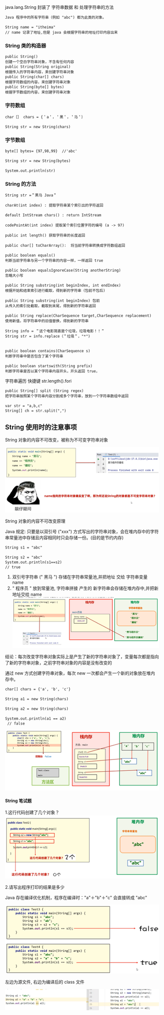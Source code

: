 

java.lang.String  封装了 字符串数据 和 处理字符串的方法

```
Java 程序中的所有字符串（例如 "abc") 都为此类的对象。

String name = "itheima" 
// name 记录了地址,但是 java 会根据字符串的地址打印内容出来
```

### String 类的构造器

```
public String()  
创建一个空白字符串对象，不含有任何内容  
public String(String original)  
根据传入的字符串内容，来创建字符串对象  
public String(char[] chars)  
根据字符数组的内容，来创建字符串对象  
public String(byte[] bytes)  
根据字节数组的内容，来创建字符串对象
```

### 字符数组

```
char［］ chars = {＇a＇，＇黑＇，＇马＇｝

String str = new String(chars) 
```

### 字节数组

```
byte[] bytes= {97,98,99}  //'abc'

String str = new String(bytes) 

System.out.println(str) 
```

### String 的方法



```
String str =＂黑马 Java＂

charAt(int index) : 提取字符串某个索引出的字符返回

default IntStream chars() : return IntStream

codePointAt(int index) 提取某个索引位置字符的编号 (a -> 97)

public int length() 获取字符串的长度返回

public char[] toCharArray():  将当前字符串转换成字符数组返回

public boolean equals()  
判断当前字符串与另一个字符串的内容一样，一样返回 true

public boolean equalsIgnoreCase(String anotherString)  
忽略大小写

public String substring(int beginIndex, int endIndex)  
根据开始和结束索引进行截取，得到新的字符串（包前不包后)

public String substring(int beginIndex) 包前  
从传入的索引处截取，截取到末尾，得到新的字符串返回

public String replace(CharSequence target,CharSequence replacement)  
使用新值，将字符串中的旧值替换，得到新的字符串

String info = ＂这个电影简直是个垃圾，垃圾电影！！＂ 
String str = info.replace（＂垃圾＂，"*")


public boolean contains(CharSequence s)  
判断字符串中是否包含了某个字符串

public boolean startswith(String prefix)  
判断字符串是否以某个字符串内容开头，开头返回 true，
```


字符串遍历 快捷键 str.length().fori

```
public String[] split (String regex)  
把字符串按照某个字符串内容分割成多个字符串，放到一个字符串数组中返回

var str = "a,b,c" 
String[] ch = str.split(",") 

```

## String 使用时的注意事项

String 对象的内容不可改变，被称为不可变字符串对象

![](https://raw.githubusercontent.com/tianran721/img/main/img/20240109140725.png)

String 对象的内容不可改变原理

Java 规定: 只要是以双引号 ("xxx") 方式写出的字符串对象，会在堆内存中的字符串常量池中存储且内容相同时只会存储一份。(目的是节约内存)

```
String s1 = "abc" 

String s2 = "abc" 
System.out.println(s1==s2) 
// true
```

1. 双引号字符串 (" 黑马 ") 存储在字符串常量池,并把地址 交给 字符串变量 name
2. " 程序员 " 放到常量池, 字符串拼接 产生的 新字符串会存储在堆内存中,并把新地址交给 name  
 ![](https://raw.githubusercontent.com/tianran721/img/main/img/20240109141328.png)

结论：每次改变字符串对象实际上是产生了新的字符串对象了，变量每次都是指向了新的字符串对象，之前字符串对象的内容是没有改变的

通过 new 方式创建字符串对象，每次 new 一次都会产生一个新的对象放在堆内存中。

```
char[] chars = {'a', 'b', 'c'} 

String a1 = new String(chars) 

String a2 = new String(chars) 

System.out.println(a1 == a2) 
 // false
```

![](https://raw.githubusercontent.com/tianran721/img/main/img/20240109142245.png)

#### String 笔试题

1.这行代码创建了几个对象？  
![](https://raw.githubusercontent.com/tianran721/img/main/img/20240109142600.png)

2.请写出程序打印的结果是多少

Java 存在编译优化机制，程序在编译时："a"＋"b"＋"c" 会直接转成 "abc"

![](https://raw.githubusercontent.com/tianran721/img/main/img/20240109143108.png)

左边为源文件, 右边为编译后的 class 文件

![](https://raw.githubusercontent.com/tianran721/img/main/img/20240109143005.png)
